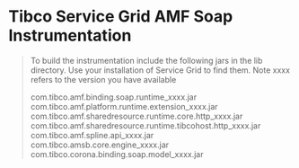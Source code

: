 # Tibco Service Grid AMF Soap Instrumentation

> To build the instrumentation include the following jars in the lib directory.  Use your installation of Service Grid to find them. 
> Note xxxx refers to the version you have available
>
> com.tibco.amf.binding.soap.runtime_xxxx.jar
> com.tibco.amf.platform.runtime.extension_xxxx.jar
> com.tibco.amf.sharedresource.runtime.core.http_xxxx.jar
> com.tibco.amf.sharedresource.runtime.tibcohost.http_xxxx.jar
> com.tibco.amf.spline.api_xxxx.jar
> com.tibco.amsb.core.engine_xxxx.jar
> com.tibco.corona.binding.soap.model_xxxx.jar
> 